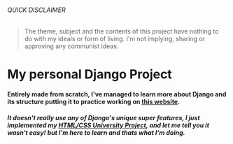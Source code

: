 ###### QUICK DISCLAIMER 
> The theme, subject and the contents of this project have nothing to do with my ideals or form of living. I'm not implying, sharing or approving any communist ideas.


# My personal Django Project
#### Entirely made from scratch, I've managed to learn more about Django and its structure putting it to practice working on [this website](https://super-web.herokuapp.com). 
##### It doesn't really use any of Django's unique super features, I just implemented my [HTML/CSS University Project](github.com/victormakeaveli/HTMLProject/), and let me tell you it wasn't easy! but I'm here to learn and thats what I'm doing.
